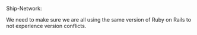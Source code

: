 Ship-Network:


We need to make sure we are all using the same version of Ruby on Rails to not 
experience version conflicts.

